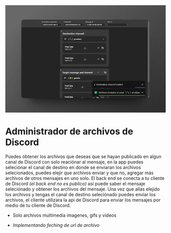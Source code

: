 <img src="./public/screenshot.webp" alt="APP screenshot" >

# Administrador de archivos de Discord

Puedes obtener los archivos que deseas que se hayan publicado en algun canal de Discord con solo reaciónar al mensaje, en la app puedes seleciónar el canal de destino en donde se enviaran los archivos selecionados, puedes elejir que archivos enviar y que no, agregar más archivos de otros mensajes en uno solo.
El back end se conecta a tu cliente de Discord *(el back end no es publico)* así puede saber el mensaje seleciónado y obtener los archivos del mensaje.
Una vez que allas elejido los archivos y tengas el canal de destino seleciónado puedes enviar los archivos, el cliente utilizara la api de Discord para enviar los mensajes por medio de tu cliente de Discord.

- Solo archivos multimedia imagenes, gifs y videos

- *Implementando feching de url de archivo*